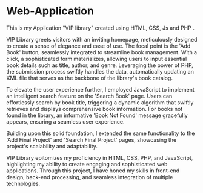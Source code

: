 # Web-Application
This is my Application "VIP library" created using HTML, CSS, Js and PHP .

VIP Library greets visitors with an inviting homepage, meticulously designed to create a sense of elegance and ease of use. The focal point is the 'Add Book' button, seamlessly integrated to streamline book management.
With a click, a sophisticated form materializes, allowing users to input essential book details such as title, author, and genre. Leveraging the power of PHP, the submission process swiftly handles the data, automatically updating an XML file that serves as the backbone of the library's book catalog.

To elevate the user experience further, I employed JavaScript to implement an intelligent search feature on the 'Search Book' page. Users can effortlessly search by book title, triggering a dynamic algorithm that swiftly retrieves and displays comprehensive book information. For books not found in the library, an informative 'Book Not Found' message gracefully appears, ensuring a seamless user experience.

Building upon this solid foundation, I extended the same functionality to the 'Add Final Project' and 'Search Final Project' pages, showcasing the project's scalability and adaptability.

VIP Library epitomizes my proficiency in HTML, CSS, PHP, and JavaScript, highlighting my ability to create engaging and sophisticated web applications. Through this project, I have honed my skills in front-end design, back-end processing, and seamless integration of multiple technologies.
